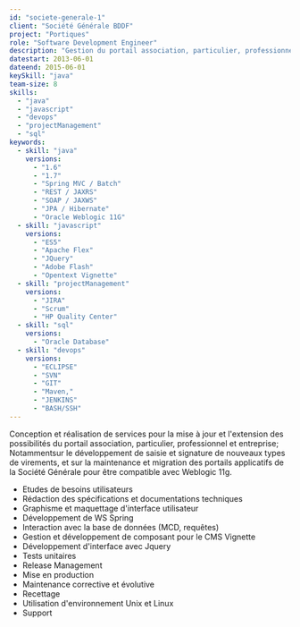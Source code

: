 ```yaml
---
id: "societe-generale-1"
client: "Société Générale BDDF"
project: "Portiques"
role: "Software Development Engineer"
description: "Gestion du portail association, particulier, professionnel et entreprise"
datestart: 2013-06-01
dateend: 2015-06-01
keySkill: "java"
team-size: 8
skills:
  - "java"
  - "javascript"
  - "devops"
  - "projectManagement"
  - "sql"
keywords:
  - skill: "java"
    versions:
      - "1.6"
      - "1.7"
      - "Spring MVC / Batch"
      - "REST / JAXRS"
      - "SOAP / JAXWS"
      - "JPA / Hibernate"
      - "Oracle Weblogic 11G"
  - skill: "javascript"
    versions:
      - "ES5"
      - "Apache Flex"
      - "JQuery"
      - "Adobe Flash"
      - "Opentext Vignette"
  - skill: "projectManagement"
    versions:
      - "JIRA"
      - "Scrum"
      - "HP Quality Center"
  - skill: "sql"
    versions:
      - "Oracle Database"
  - skill: "devops"
    versions:
      - "ECLIPSE"
      - "SVN"
      - "GIT"
      - "Maven,"
      - "JENKINS"
      - "BASH/SSH"
---
```


Conception et réalisation de services pour la mise à jour et l'extension des possibilités du portail association, particulier, professionnel et entreprise; Notammentsur le développement de saisie et signature de nouveaux types de virements, et sur la maintenance et migration des portails applicatifs de la Société Générale pour être compatible avec Weblogic 11g.

- Etudes de besoins utilisateurs
- Rédaction des spécifications et documentations techniques
- Graphisme et maquettage d'interface utilisateur
- Développement de WS Spring
- Interaction avec la base de données (MCD, requêtes)
- Gestion et développement de composant pour le CMS Vignette
- Développement d'interface avec Jquery
- Tests unitaires
- Release Management
- Mise en production
- Maintenance corrective et évolutive
- Recettage
- Utilisation d'environnement Unix et Linux
- Support

